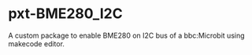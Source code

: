 # pxt-BME280_I2C
A custom package to enable BME280 on I2C bus of a bbc:Microbit using makecode editor.
